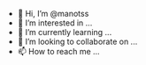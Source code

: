 - 👋 Hi, I’m @manotss
- 👀 I’m interested in ...
- 🌱 I’m currently learning ...
- 💞️ I’m looking to collaborate on ...
- 📫 How to reach me ...

<!---
manotss/manotss is a ✨ special ✨ repository because its `README.md` (this file) appears on your GitHub profile.
You can click the Preview link to take a look at your changes.
--->

